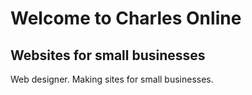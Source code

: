# Welcome to Charles Online

## Websites  for small businesses

Web designer.
Making sites for small businesses.
